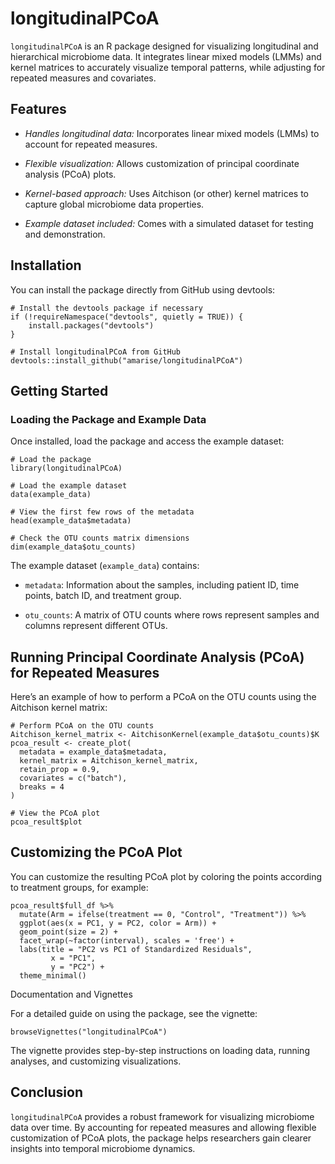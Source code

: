 # longitudinalPCoA

`longitudinalPCoA` is an R package designed for visualizing longitudinal and hierarchical microbiome data. It integrates linear mixed models (LMMs) and kernel matrices to accurately visualize temporal patterns, while adjusting for repeated measures and covariates.

## Features

- *Handles longitudinal data:* Incorporates linear mixed models (LMMs) to account for repeated measures.

- *Flexible visualization:* Allows customization of principal coordinate analysis (PCoA) plots.
  
- *Kernel-based approach:* Uses Aitchison (or other) kernel matrices to capture global microbiome data properties.

- *Example dataset included:* Comes with a simulated dataset for testing and demonstration.

## Installation

You can install the package directly from GitHub using devtools:

``` {r}
# Install the devtools package if necessary
if (!requireNamespace("devtools", quietly = TRUE)) {
    install.packages("devtools")
}

# Install longitudinalPCoA from GitHub
devtools::install_github("amarise/longitudinalPCoA")
```

## Getting Started

### Loading the Package and Example Data

Once installed, load the package and access the example dataset:

```{r}
# Load the package
library(longitudinalPCoA)

# Load the example dataset
data(example_data)

# View the first few rows of the metadata
head(example_data$metadata)

# Check the OTU counts matrix dimensions
dim(example_data$otu_counts)
```

The example dataset (`example_data`) contains:

- `metadata`: Information about the samples, including patient ID, time points, batch ID, and treatment group.

- `otu_counts`: A matrix of OTU counts where rows represent samples and columns represent different OTUs.

## Running Principal Coordinate Analysis (PCoA) for Repeated Measures

Here’s an example of how to perform a PCoA on the OTU counts using the Aitchison kernel matrix:

```{r}
# Perform PCoA on the OTU counts
Aitchison_kernel_matrix <- AitchisonKernel(example_data$otu_counts)$K
pcoa_result <- create_plot(
  metadata = example_data$metadata, 
  kernel_matrix = Aitchison_kernel_matrix, 
  retain_prop = 0.9, 
  covariates = c("batch"), 
  breaks = 4
)

# View the PCoA plot
pcoa_result$plot
```

## Customizing the PCoA Plot

You can customize the resulting PCoA plot by coloring the points according to treatment groups, for example:

```{r}
pcoa_result$full_df %>%
  mutate(Arm = ifelse(treatment == 0, "Control", "Treatment")) %>%
  ggplot(aes(x = PC1, y = PC2, color = Arm)) +
  geom_point(size = 2) +
  facet_wrap(~factor(interval), scales = 'free') +
  labs(title = "PC2 vs PC1 of Standardized Residuals",
         x = "PC1",
         y = "PC2") +
  theme_minimal()
```

Documentation and Vignettes

For a detailed guide on using the package, see the vignette:

```{r}
browseVignettes("longitudinalPCoA")
```

The vignette provides step-by-step instructions on loading data, running analyses, and customizing visualizations.

## Conclusion

`longitudinalPCoA` provides a robust framework for visualizing microbiome data over time. By accounting for repeated measures and allowing flexible customization of PCoA plots, the package helps researchers gain clearer insights into temporal microbiome dynamics.
